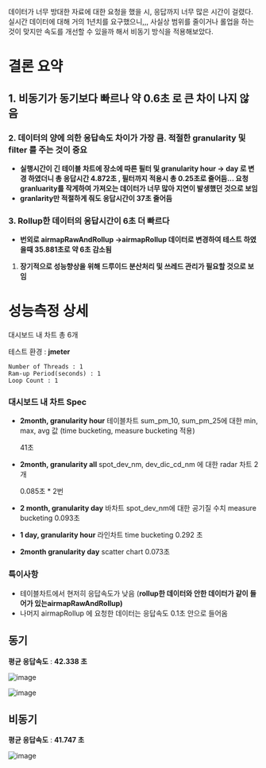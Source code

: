 데이터가 너무 방대한 자료에 대한 요청을 했을 시, 응답까지 너무 많은 시간이 걸렸다. 
실시간 데이터에 대해 거의 1년치를 요구했으니,,, 사실상 범위를 줄이거나 롤업을 하는것이 맞지만 속도를 개선할 수 있을까 해서 비동기 방식을 적용해보았다. 

# 결론 요약

## 1. **비동기가 동기보다 빠르나 약 0.6초 로 큰 차이 나지 않음**

### 2. 데이터의 양에 의한 응답속도 차이가 가장 큼. 적절한 granularity 및 filter 를 주는 것이 중요

- **실행시간이 긴 테이블 차트에 장소에 따른 필터 및 granularity  hour → day 로 변경 하였더니 총 응답시간 4.872초 , 필터까지 적용시 총 0.25초로 줄어듬... 요청 granluarity를 작게하여 가져오는 데이터가 너무 많아 지연이 발생했던 것으로 보임**
- **granlarity만 적절하게 줘도 응답시간이 37초 줄어듬**

### 3. Rollup한 데이터의 응답시간이 6초 더 빠르다

- **번외로 airmapRawAndRollup →airmapRollup 데이터로 변경하여 테스트 하였을때 35.881초로 약 6초 감소됨**

1. **장기적으로 성능향상을 위해 드루이드 분산처리 및 쓰레드 관리가 필요할 것으로 보임**

# 성능측정 상세

대시보드 내 차트 총 6개

테스트 환경 : **jmeter**

**<Thread Group>**

```
Number of Threads : 1
Ram-up Period(seconds) : 1
Loop Count : 1
```

### 대시보드 내 차트 Spec

- **2month, granularity hour** 테이블차트 sum_pm_10, sum_pm_25에 대한 min, max, avg 값 (time bucketing, measure bucketing 적용)
    
    41초
    
- **2month, granularity all** spot_dev_nm, dev_dic_cd_nm 에 대한 radar 차트 2개
    
    0.085초 * 2번
    
- **2 month, granularity day** 바차트 spot_dev_nm에 대한 공기질 수치 measure bucketing 0.093초
- **1 day, granularity hour** 라인차트 time bucketing 0.292 초
- **2month granularity day** scatter chart 0.073초

### 특이사항

- 테이블차트에서 현저히 응답속도가 낮음 (**rollup한 데이터와 안한 데이터가 같이 들어가 있는airmapRawAndRollup)**
- 나머지 airmapRollup 에 요청한 데이터는 응답속도 0.1초 안으로 들어옴

## 동기

**평균 응답속도** : **42.338 초**
    
![image](https://user-images.githubusercontent.com/45115557/177742204-74911558-9058-4c69-9945-1fed6763638d.png)

![image](https://user-images.githubusercontent.com/45115557/177742115-cd9f82d7-67c1-4299-9ad6-32222de8ef56.png)


## 비동기

**평균 응답속도** : **41.747 초**

![image](https://user-images.githubusercontent.com/45115557/177742339-017a4d61-cb00-43fd-b225-65517d4a4887.png)
